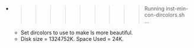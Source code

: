 * >>>>>>>>> Running inst-min-con-dircolors.sh ...
  * Set dircolors to use  to make ls more beautiful.
  * Disk size = 1324752K. Space Used = 24K.

